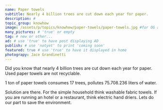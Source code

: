 ```yaml
---
name: Paper towels
subtitle: Nearly 4 billion trees are cut down each year for paper.
description: #
topic_group: knowhow
image: /assets/p/topics/knowhow/paper-towels/paper-towels.jpg #for OG and twitter cards
many_pictures: # 'true' or empty
tag: # new or other...
ad: # use 'true' to have post displaying AD
publish: # use 'notyet' to print 'coming soon'
featured: true # use 'true' to have it displayed in home
photograpy: Jace Grandinetti
---
```

Did you know that nearly 4 billion trees are cut down each year for paper. Used paper towels are not recyclable.

1 ton of paper towels consumes 17 trees, pollutes 75.708.236 liters of water.

Solution are there. For the simple household think washable fabric towels. If you are running an hotel or a restaurant, think electric hand driers. Lets do our part to save the environment.

